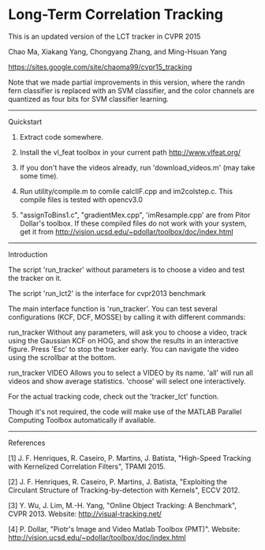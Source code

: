 # Long-Term Correlation Tracking

This is an updated version of the LCT tracker in CVPR 2015

Chao Ma, Xiakang Yang, Chongyang Zhang, and Ming-Hsuan Yang

https://sites.google.com/site/chaoma99/cvpr15_tracking

Note that we made partial improvements in this version, where the randn fern classifier is replaced with an SVM classifier, and the color channels are quantized as four bits for SVM classifier learning.

__________
Quickstart

1. Extract code somewhere.

2. Install the vl_feat toolbox in your current path
   http://www.vlfeat.org/

3. If you don't have the videos already, run 'download_videos.m' (may take some time).

4. Run utility/compile.m to comile calcIIF.cpp and im2colstep.c. This compile files is tested with opencv3.0

5. "assignToBins1.c", "gradientMex.cpp", 'imResample.cpp' are from Pitor Dollar's toolbox. 
   If these compiled files do not work with your system, get it from
   http://vision.ucsd.edu/~pdollar/toolbox/doc/index.html 

__________
Introduction

The script 'run_tracker' without parameters is to choose a video and test the tracker on it.

The script 'run_lct2' is the interface for cvpr2013 benchmark

The main interface function is 'run_tracker'. You can test several configurations (KCF,
DCF, MOSSE) by calling it with different commands:


 run_tracker
   Without any parameters, will ask you to choose a video, track using
   the Gaussian KCF on HOG, and show the results in an interactive
   figure. Press 'Esc' to stop the tracker early. You can navigate the
   video using the scrollbar at the bottom.

 run_tracker VIDEO
   Allows you to select a VIDEO by its name. 'all' will run all videos
   and show average statistics. 'choose' will select one interactively.



For the actual tracking code, check out the 'tracker_lct' function.


Though it's not required, the code will make use of the MATLAB Parallel Computing
Toolbox automatically if available.


__________
References

[1] J. F. Henriques, R. Caseiro, P. Martins, J. Batista, "High-Speed Tracking with
Kernelized Correlation Filters", TPAMI 2015.

[2] J. F. Henriques, R. Caseiro, P. Martins, J. Batista, "Exploiting the Circulant
Structure of Tracking-by-detection with Kernels", ECCV 2012.

[3] Y. Wu, J. Lim, M.-H. Yang, "Online Object Tracking: A Benchmark", CVPR 2013.
Website: http://visual-tracking.net/

[4] P. Dollar, "Piotr's Image and Video Matlab Toolbox (PMT)".
Website: http://vision.ucsd.edu/~pdollar/toolbox/doc/index.html
